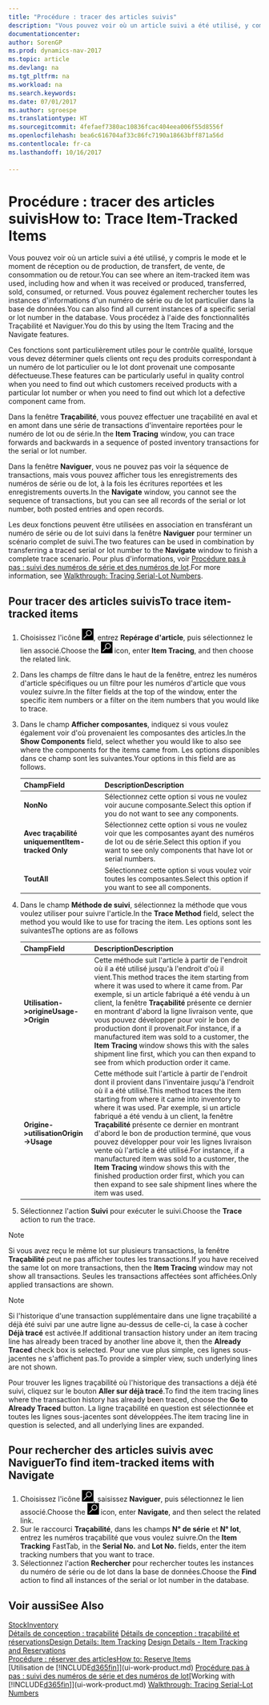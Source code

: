 ```yaml
---
title: "Procédure : tracer des articles suivis"
description: "Vous pouvez voir où un article suivi a été utilisé, y compris le mode et le moment de réception ou de production, de transfert, de vente, de consommation ou de retour. Vous pouvez également rechercher toutes les instances d'informations d'un numéro de série ou de lot particulier dans la base de données. Vous procédez à l'aide des fonctionnalités Traçabilité et Naviguer."
documentationcenter: 
author: SorenGP
ms.prod: dynamics-nav-2017
ms.topic: article
ms.devlang: na
ms.tgt_pltfrm: na
ms.workload: na
ms.search.keywords: 
ms.date: 07/01/2017
ms.author: sgroespe
ms.translationtype: HT
ms.sourcegitcommit: 4fefaef7380ac10836fcac404eea006f55d8556f
ms.openlocfilehash: bea6c616704af33c86fc7190a18663bff871a56d
ms.contentlocale: fr-ca
ms.lasthandoff: 10/16/2017

---
```

# <a name="how-to-trace-item-tracked-items"></a><span data-ttu-id="f7b2f-105">Procédure : tracer des articles suivis</span><span class="sxs-lookup"><span data-stu-id="f7b2f-105">How to: Trace Item-Tracked Items</span></span>
<span data-ttu-id="f7b2f-106">Vous pouvez voir où un article suivi a été utilisé, y compris le mode et le moment de réception ou de production, de transfert, de vente, de consommation ou de retour.</span><span class="sxs-lookup"><span data-stu-id="f7b2f-106">You can see where an item-tracked item was used, including how and when it was received or produced, transferred, sold, consumed, or returned.</span></span> <span data-ttu-id="f7b2f-107">Vous pouvez également rechercher toutes les instances d'informations d'un numéro de série ou de lot particulier dans la base de données.</span><span class="sxs-lookup"><span data-stu-id="f7b2f-107">You can also find all current instances of a specific serial or lot number in the database.</span></span> <span data-ttu-id="f7b2f-108">Vous procédez à l'aide des fonctionnalités Traçabilité et Naviguer.</span><span class="sxs-lookup"><span data-stu-id="f7b2f-108">You do this by using the Item Tracing and the Navigate features.</span></span>  

 <span data-ttu-id="f7b2f-109">Ces fonctions sont particulièrement utiles pour le contrôle qualité, lorsque vous devez déterminer quels clients ont reçu des produits correspondant à un numéro de lot particulier ou le lot dont provenait une composante défectueuse.</span><span class="sxs-lookup"><span data-stu-id="f7b2f-109">These features can be particularly useful in quality control when you need to find out which customers received products with a particular lot number or when you need to find out which lot a defective component came from.</span></span>  

 <span data-ttu-id="f7b2f-110">Dans la fenêtre **Traçabilité**, vous pouvez effectuer une traçabilité en aval et en amont dans une série de transactions d'inventaire reportées pour le numéro de lot ou de série.</span><span class="sxs-lookup"><span data-stu-id="f7b2f-110">In the **Item Tracing** window, you can trace forwards and backwards in a sequence of posted inventory transactions for the serial or lot number.</span></span>  

 <span data-ttu-id="f7b2f-111">Dans la fenêtre **Naviguer**, vous ne pouvez pas voir la séquence de transactions, mais vous pouvez afficher tous les enregistrements des numéros de série ou de lot, à la fois les écritures reportées et les enregistrements ouverts.</span><span class="sxs-lookup"><span data-stu-id="f7b2f-111">In the **Navigate** window, you cannot see the sequence of transactions, but you can see all records of the serial or lot number, both posted entries and open records.</span></span>  

 <span data-ttu-id="f7b2f-112">Les deux fonctions peuvent être utilisées en association en transférant un numéro de série ou de lot suivi dans la fenêtre **Naviguer** pour terminer un scénario complet de suivi.</span><span class="sxs-lookup"><span data-stu-id="f7b2f-112">The two features can be used in combination by transferring a traced serial or lot number to the **Navigate** window to finish a complete trace scenario.</span></span> <span data-ttu-id="f7b2f-113">Pour plus d'informations, voir [Procédure pas à pas : suivi des numéros de série et des numéros de lot](walkthrough-tracing-serial-lot-numbers.md).</span><span class="sxs-lookup"><span data-stu-id="f7b2f-113">For more information, see [Walkthrough: Tracing Serial-Lot Numbers](walkthrough-tracing-serial-lot-numbers.md).</span></span>  

## <a name="to-trace-item-tracked-items"></a><span data-ttu-id="f7b2f-114">Pour tracer des articles suivis</span><span class="sxs-lookup"><span data-stu-id="f7b2f-114">To trace item-tracked items</span></span>  

1.  <span data-ttu-id="f7b2f-115">Choisissez l'icône ![Page ou rapport pour la recherche](media/ui-search/search_small.png "icône Page ou rapport pour la recherche"), entrez **Repérage d'article**, puis sélectionnez le lien associé.</span><span class="sxs-lookup"><span data-stu-id="f7b2f-115">Choose the ![Search for Page or Report](media/ui-search/search_small.png "Search for Page or Report icon") icon, enter **Item Tracing**, and then choose the related link.</span></span>  
2.  <span data-ttu-id="f7b2f-116">Dans les champs de filtre dans le haut de la fenêtre, entrez les numéros d'article spécifiques ou un filtre pour les numéros d'article que vous voulez suivre.</span><span class="sxs-lookup"><span data-stu-id="f7b2f-116">In the filter fields at the top of the window, enter the specific item numbers or a filter on the item numbers that you would like to trace.</span></span>  
3.  <span data-ttu-id="f7b2f-117">Dans le champ **Afficher composantes**, indiquez si vous voulez également voir d'où provenaient les composantes des articles.</span><span class="sxs-lookup"><span data-stu-id="f7b2f-117">In the **Show Components** field, select whether you would like to also see where the components for the items came from.</span></span> <span data-ttu-id="f7b2f-118">Les options disponibles dans ce champ sont les suivantes.</span><span class="sxs-lookup"><span data-stu-id="f7b2f-118">Your options in this field are as follows.</span></span>  

    |<span data-ttu-id="f7b2f-119">Champ</span><span class="sxs-lookup"><span data-stu-id="f7b2f-119">Field</span></span>|<span data-ttu-id="f7b2f-120">Description</span><span class="sxs-lookup"><span data-stu-id="f7b2f-120">Description</span></span>|  
    |----------------------------------|---------------------------------------|  
    |<span data-ttu-id="f7b2f-121">**Non**</span><span class="sxs-lookup"><span data-stu-id="f7b2f-121">**No**</span></span>|<span data-ttu-id="f7b2f-122">Sélectionnez cette option si vous ne voulez voir aucune composante.</span><span class="sxs-lookup"><span data-stu-id="f7b2f-122">Select this option if you do not want to see any components.</span></span>|  
    |<span data-ttu-id="f7b2f-123">**Avec traçabilité uniquement**</span><span class="sxs-lookup"><span data-stu-id="f7b2f-123">**Item-tracked Only**</span></span>|<span data-ttu-id="f7b2f-124">Sélectionnez cette option si vous ne voulez voir que les composantes ayant des numéros de lot ou de série.</span><span class="sxs-lookup"><span data-stu-id="f7b2f-124">Select this option if you want to see only components that have lot or serial numbers.</span></span>|  
    |<span data-ttu-id="f7b2f-125">**Tout**</span><span class="sxs-lookup"><span data-stu-id="f7b2f-125">**All**</span></span>|<span data-ttu-id="f7b2f-126">Sélectionnez cette option si vous voulez voir toutes les composantes.</span><span class="sxs-lookup"><span data-stu-id="f7b2f-126">Select this option if you want to see all components.</span></span>|  

4.  <span data-ttu-id="f7b2f-127">Dans le champ **Méthode de suivi**, sélectionnez la méthode que vous voulez utiliser pour suivre l'article.</span><span class="sxs-lookup"><span data-stu-id="f7b2f-127">In the **Trace Method** field, select the method you would like to use for tracing the item.</span></span> <span data-ttu-id="f7b2f-128">Les options sont les suivantes</span><span class="sxs-lookup"><span data-stu-id="f7b2f-128">The options are as follows</span></span>  

    |<span data-ttu-id="f7b2f-129">Champ</span><span class="sxs-lookup"><span data-stu-id="f7b2f-129">Field</span></span>|<span data-ttu-id="f7b2f-130">Description</span><span class="sxs-lookup"><span data-stu-id="f7b2f-130">Description</span></span>|  
    |----------------------------------|---------------------------------------|  
    |<span data-ttu-id="f7b2f-131">**Utilisation->origine**</span><span class="sxs-lookup"><span data-stu-id="f7b2f-131">**Usage->Origin**</span></span>|<span data-ttu-id="f7b2f-132">Cette méthode suit l'article à partir de l'endroit où il a été utilisé jusqu'à l'endroit d'où il vient.</span><span class="sxs-lookup"><span data-stu-id="f7b2f-132">This method traces the item starting from where it was used to where it came from.</span></span> <span data-ttu-id="f7b2f-133">Par exemple, si un article fabriqué a été vendu à un client, la fenêtre **Traçabilité** présente ce dernier en montrant d'abord la ligne livraison vente, que vous pouvez développer pour voir le bon de production dont il provenait.</span><span class="sxs-lookup"><span data-stu-id="f7b2f-133">For instance, if a manufactured item was sold to a customer, the **Item Tracing** window shows this with the sales shipment line first, which you can then expand to see from which production order it came.</span></span>|  
    |<span data-ttu-id="f7b2f-134">**Origine->utilisation**</span><span class="sxs-lookup"><span data-stu-id="f7b2f-134">**Origin->Usage**</span></span>|<span data-ttu-id="f7b2f-135">Cette méthode suit l'article à partir de l'endroit dont il provient dans l'inventaire jusqu'à l'endroit où il a été utilisé.</span><span class="sxs-lookup"><span data-stu-id="f7b2f-135">This method traces the item starting from where it came into inventory to where it was used.</span></span> <span data-ttu-id="f7b2f-136">Par exemple, si un article fabriqué a été vendu à un client, la fenêtre **Traçabilité** présente ce dernier en montrant d'abord le bon de production terminé, que vous pouvez développer pour voir les lignes livraison vente où l'article a été utilisé.</span><span class="sxs-lookup"><span data-stu-id="f7b2f-136">For instance, if a manufactured item was sold to a customer, the **Item Tracing** window shows this with the finished production order first, which you can then expand to see sale shipment lines where the item was used.</span></span>|  

5.  <span data-ttu-id="f7b2f-137">Sélectionnez l'action **Suivi** pour exécuter le suivi.</span><span class="sxs-lookup"><span data-stu-id="f7b2f-137">Choose the **Trace** action to run the trace.</span></span>  

> [!NOTE]  
>  <span data-ttu-id="f7b2f-138">Si vous avez reçu le même lot sur plusieurs transactions, la fenêtre **Traçabilité** peut ne pas afficher toutes les transactions.</span><span class="sxs-lookup"><span data-stu-id="f7b2f-138">If you have received the same lot on more transactions, then the **Item Tracing** window may not show all transactions.</span></span> <span data-ttu-id="f7b2f-139">Seules les transactions affectées sont affichées.</span><span class="sxs-lookup"><span data-stu-id="f7b2f-139">Only applied transactions are shown.</span></span>  

> [!NOTE]  
>  <span data-ttu-id="f7b2f-140">Si l'historique d'une transaction supplémentaire dans une ligne traçabilité a déjà été suivi par une autre ligne au-dessus de celle-ci, la case à cocher **Déjà tracé** est activée.</span><span class="sxs-lookup"><span data-stu-id="f7b2f-140">If additional transaction history under an item tracing line has already been traced by another line above it, then the **Already Traced** check box is selected.</span></span> <span data-ttu-id="f7b2f-141">Pour une vue plus simple, ces lignes sous-jacentes ne s'affichent pas.</span><span class="sxs-lookup"><span data-stu-id="f7b2f-141">To provide a simpler view, such underlying lines are not shown.</span></span>  
>   
>  <span data-ttu-id="f7b2f-142">Pour trouver les lignes traçabilité où l'historique des transactions a déjà été suivi, cliquez sur le bouton **Aller sur déjà tracé**.</span><span class="sxs-lookup"><span data-stu-id="f7b2f-142">To find the item tracing lines where the transaction history has already been traced, choose the **Go to Already Traced** button.</span></span> <span data-ttu-id="f7b2f-143">La ligne traçabilité en question est sélectionnée et toutes les lignes sous-jacentes sont développées.</span><span class="sxs-lookup"><span data-stu-id="f7b2f-143">The item tracing line in question is selected, and all underlying lines are expanded.</span></span>  

## <a name="to-find-item-tracked-items-with-navigate"></a><span data-ttu-id="f7b2f-144">Pour rechercher des articles suivis avec Naviguer</span><span class="sxs-lookup"><span data-stu-id="f7b2f-144">To find item-tracked items with Navigate</span></span>  

1.  <span data-ttu-id="f7b2f-145">Choisissez l'icône ![Page ou rapport pour la recherche](media/ui-search/search_small.png "icône Page ou rapport pour la recherche"), saisissez **Naviguer**, puis sélectionnez le lien associé.</span><span class="sxs-lookup"><span data-stu-id="f7b2f-145">Choose the ![Search for Page or Report](media/ui-search/search_small.png "Search for Page or Report icon") icon, enter **Navigate**, and then select the related link.</span></span>  
2.  <span data-ttu-id="f7b2f-146">Sur le raccourci **Traçabilité**, dans les champs **N° de série** et **N° lot**, entrez les numéros traçabilité que vous voulez suivre.</span><span class="sxs-lookup"><span data-stu-id="f7b2f-146">On the **Item Tracking** FastTab, in the **Serial No.** and **Lot No.** fields, enter the item tracking numbers that you want to trace.</span></span>  
3.  <span data-ttu-id="f7b2f-147">Sélectionnez l'action **Rechercher** pour rechercher toutes les instances du numéro de série ou de lot dans la base de données.</span><span class="sxs-lookup"><span data-stu-id="f7b2f-147">Choose the **Find** action to find all instances of the serial or lot number in the database.</span></span>  

## <a name="see-also"></a><span data-ttu-id="f7b2f-148">Voir aussi</span><span class="sxs-lookup"><span data-stu-id="f7b2f-148">See Also</span></span>  
[<span data-ttu-id="f7b2f-149">Stock</span><span class="sxs-lookup"><span data-stu-id="f7b2f-149">Inventory</span></span>](inventory-manage-inventory.md)  
<span data-ttu-id="f7b2f-150">[Détails de conception : traçabilité](design-details-item-tracking.md)
[Détails de conception : traçabilité et réservations](design-details-item-tracking-and-reservations.md)</span><span class="sxs-lookup"><span data-stu-id="f7b2f-150">[Design Details: Item Tracking](design-details-item-tracking.md)
[Design Details - Item Tracking and Reservations](design-details-item-tracking-and-reservations.md)</span></span>  
[<span data-ttu-id="f7b2f-151">Procédure : réserver des articles</span><span class="sxs-lookup"><span data-stu-id="f7b2f-151">How to: Reserve Items</span></span>](inventory-how-to-reserve-items.md)  
<span data-ttu-id="f7b2f-152">[Utilisation de [!INCLUDE[d365fin](includes/d365fin_md.md)]](ui-work-product.md)
[Procédure pas à pas : suivi des numéros de série et des numéros de lot](walkthrough-tracing-serial-lot-numbers.md)</span><span class="sxs-lookup"><span data-stu-id="f7b2f-152">[Working with [!INCLUDE[d365fin](includes/d365fin_md.md)]](ui-work-product.md)
[Walkthrough: Tracing Serial-Lot Numbers](walkthrough-tracing-serial-lot-numbers.md)</span></span>

